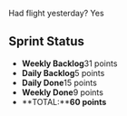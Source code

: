 Had flight yesterday? Yes

## Sprint Status
-   **Weekly Backlog**31 points
-   **Daily Backlog**5 points
-   **Daily Done**15 points
-   **Weekly Done**9 points
-   **TOTAL:****60 points**